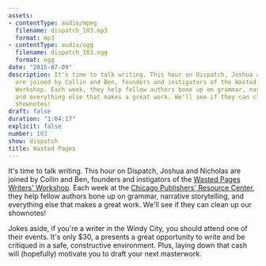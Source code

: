 ```yaml
---
assets:
- contentType: audio/mpeg
  filename: dispatch_103.mp3
  format: mp3
- contentType: audio/ogg
  filename: dispatch_103.ogg
  format: ogg
date: "2015-07-09"
description: It's time to talk writing. This hour on Dispatch, Joshua and Nicholas
  are joined by Collin and Ben, founders and instigators of the Wasted Pages Writers'
  Workshop. Each week, they help fellow authors bone up on grammar, narrative storytelling,
  and everything else that makes a great work. We'll see if they can clean up our
  shownotes!
draft: false
duration: "1:04:17"
explicit: false
number: 103
show: dispatch
title: Wasted Pages
---
```

It's time to talk writing. This hour on Dispatch, Joshua and Nicholas are joined by Collin and Ben, founders and instigators of the [Wasted Pages Writers' Workshop](https://facebook.com/wastedpages). Each week at the [Chicago Publishers' Resource Center](http://chiprc.org), they help fellow authors bone up on grammar, narrative storytelling, and everything else that makes a great work. We'll see if they can clean up our shownotes!

Jokes aside, if you're a writer in the Windy City, you should attend one of their events. It's only $30, a presents a great opportunity to write and be critiqued in a safe, constructive environment. Plus, laying down that cash will (hopefully) motivate you to draft your next masterwork.
